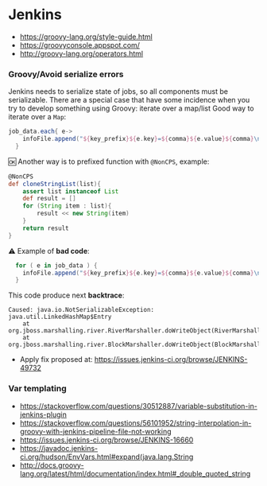 # Jenkins
- https://groovy-lang.org/style-guide.html
- https://groovyconsole.appspot.com/
- http://groovy-lang.org/operators.html

###  Groovy/Avoid serialize errors
Jenkins needs to serialize state of jobs, so all components must be serializable. There are a special case that have some incidence when you try to develop something using Groovy: iterate over a map/list
Good way to iterate over a `Map`:
```groovy
job_data.each{ e->
    infoFile.append("${key_prefix}${e.key}=${comma}${e.value}${comma}\n")
  }
```
:ok: Another way is to prefixed function with `@NonCPS`, example:
```groovy
@NonCPS
def cloneStringList(list){
    assert list instanceof List
    def result = []
    for (String item : list){
        result << new String(item)
    }
    return result
}
```
⚠️ Example of **bad code**:
```groovy
  for ( e in job_data ) {
    infoFile.append("${key_prefix}${e.key}=${comma}${e.value}${comma}\n")
  }
```
This code produce next **backtrace**:
```
Caused: java.io.NotSerializableException: java.util.LinkedHashMap$Entry
	at org.jboss.marshalling.river.RiverMarshaller.doWriteObject(RiverMarshaller.java:926)
	at org.jboss.marshalling.river.BlockMarshaller.doWriteObject(BlockMarshaller.java:65)
```
* Apply fix proposed at: https://issues.jenkins-ci.org/browse/JENKINS-49732

### Var templating
- https://stackoverflow.com/questions/30512887/variable-substitution-in-jenkins-plugin
- https://stackoverflow.com/questions/56101952/string-interpolation-in-groovy-with-jenkins-pipeline-file-not-working
- https://issues.jenkins-ci.org/browse/JENKINS-16660
- https://javadoc.jenkins-ci.org/hudson/EnvVars.html#expand(java.lang.String 
- http://docs.groovy-lang.org/latest/html/documentation/index.html#_double_quoted_string

